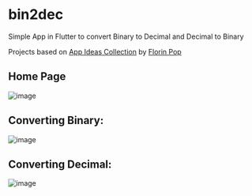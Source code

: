 # bin2dec

Simple App in Flutter to convert Binary to Decimal and Decimal to Binary

Projects based on [App Ideas Collection](https://github.com/florinpop17/app-ideas) by [Florin Pop](https://github.com/florinpop17)

## Home Page

![image](https://user-images.githubusercontent.com/17336136/110726947-1be89800-81f9-11eb-929f-0c0788115c5b.png)

## Converting Binary:
![image](https://user-images.githubusercontent.com/17336136/110727016-3de21a80-81f9-11eb-885a-478d8adf95f8.png)

## Converting Decimal:
![image](https://user-images.githubusercontent.com/17336136/110727107-610cca00-81f9-11eb-9f49-773dc1b5145a.png)
